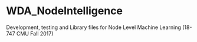 # WDA_NodeIntelligence
Development, testing and Library files for Node Level Machine Learning (18-747 CMU Fall 2017)
